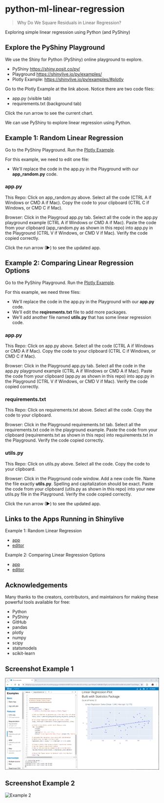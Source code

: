 # python-ml-linear-regression

> Why Do We Square Residuals in Linear Regression?

Exploring simple linear regression using Python (and PyShiny)

## Explore the PyShiny Playground

We use the Shiny for Python (PyShiny) online playground to explore. 

- PyShiny https://shiny.posit.co/py/
- Playground https://shinylive.io/py/examples/
- Plotly Example: https://shinylive.io/py/examples/#plotly

Go to the Plotly Example at the link above. 
Notice there are two code files:

- app.py (visible tab)
- requirements.txt (background tab)

Click the run arrow to see the current chart.

We can use PyShiny to explore linear regression using Python. 

## Example 1: Random Linear Regression

Go to the PyShiny Playground. 
Run the [Plotly Example](https://shinylive.io/py/examples/#plotly).

For this example, we need to edit one file:

 - We'll replace the code in the app.py in the Playground with our **app_random.py** code.

### app.py

This Repo: Click on app_random.py above. Select all the code (CTRL A if Windows or CMD A if Mac). 
Copy the code to your clipboard (CTRL C if Windows, or CMD C if Mac). 

Browser: Click in the Playgroud app.py tab. Select all the code in the app.py playground example (CTRL A if Windows or CMD A if Mac). 
Paste the code from your clipboard (app_random.py as shown in this repo) into app.py in the Playground (CTRL V if Windows, or CMD V if Mac).
Verify the code copied correctly. 

Click the run arrow (▶) to see the updated app. 

## Example 2: Comparing Linear Regression Options

Go to the PyShiny Playground. 
Run the [Plotly Example](https://shinylive.io/py/examples/#plotly).

For this example, we need three files:

- We'll replace the code in the app.py in the Playground with our **app.py** code.
- We'll edit the **reqirements.txt** file to add more packages.
- We'll add another file named **utils.py** that has some linear regression code.

### app.py

This Repo: Click on app.py above. Select all the code (CTRL A if Windows or CMD A if Mac). 
Copy the code to your clipboard (CTRL C if Windows, or CMD C if Mac). 

Browser: Click in the Playground app.py tab. Select all the code in the app.py playground example (CTRL A if Windows or CMD A if Mac). 
Paste the code from your clipboard (app.py as shown in this repo) into app.py in the Playground (CTRL V if Windows, or CMD V if Mac).
Verify the code copied correctly.

### requirements.txt

This Repo: Click on requirements.txt above. Select all the code. 
Copy the code to your clipboard.

Browser: Click in the Playground requirements.txt tab. Select all the requirements.txt code in the playground example. 
Paste the code from your clipboard (requirements.txt as shown in this repo) into requirements.txt in the Playground.
Verify the code copied correctly.

### utils.py

This Repo: Click on utils.py above. Select all the code.
Copy the code to your clipboard.

Browser: Click in the Playground code window. Add a new code file. Name the file exactly **utils.py**. Spelling and capitalization should be exact. 
Paste the code from your clipboard (utils.py as shown in this repo) into your new utils.py file in the Playground.
Verify the code copied correctly.

Click the run arrow (▶) to see the updated app. 

## Links to the Apps Running in Shinylive

Example 1: Random Linear Regression

- [app](https://shinylive.io/py/app/#code=NobwRAdghgtgpmAXGKAHVA6VBPMAaMAYwHsIAXOcpMAYjvocaeYYB0IaACASRlWIBOZTgAUohANZQA5nADOnAGIBLAXLLsWW7Y3abR2MgAtSnAMpkoEACZQB1zgBllAIwF3so8VNlz2yvkFhdxtiGH9AoU51KDJldWVCPwgAMwEwzjJsVGUIaU4A-ijndTxOABUAV1QAGzg9DlEa4jIazxTBAvI4d0I4gDc4TkIjOzJkwqDOWpa2jDgAD1QBeQUoBVQFiKLhGdbsDGl3VCMAfWIXACs4PrWFaWJ2NIy9uaO0M4vLuQxTlOVpJUVgVIsIVICVg0uCJsGYjLlPKhvDJ5E90jBovCIAdFstViCdpxKspOJw0Rk5FjsAB3ZTWWTjAlTFY2HqnV7YKE6bksfQAETg-wgQwA4s0XFAapwAGp2ZRQFx1ZI8lW6CD6MxwYRyMJDXKoSrCfpyhVKsmNbgQQg1SrWIa2SyZbJDLHjdjSZSDCCnCCVGDs4i5caILrCAC8nAArAAGd2eyinOTNVBDEMpZqxTgRgBMGFjeXj3qDPUIcFQwjTGfDnAAjLn8x6vT7A3I4ImyA5K8RMxGa3muarVfzBbkhopKla4qRlYOh+rGgKhUMoJwUhO+spTGRiJxZML3BROCvW8JiClOAsyp4HSv+EHlRUjEMke54BQ1Jw7UvMk-OMaBPKipDNA8AKJUrYOM0hCSm0ZS5HIdJDMY8SruuU7zl+u6UD0sRtjeAb3gAFL6-p3uQcghkGZRJsQKZdrEcHdAIpblvRZBlBALZtuo1hsQAlJwAC0AB8FTVHUwAlGQwDpt2ZAALplFJMlVvJ8mIOwpKkgA5LpIrYQeQyXpw16xLegbkZwtLGEe0QpoQyj-HAkGjnYnArDUsSbhAlLKKgR42JwnHxHAGC6dpDRaZwXCasIxhDCE1gUnAzmrp0KzLMQ1iVA5LjKDUyhZJpWmJWEGCts5hHRnxxWkrV0WcPp+64bZBXqJwZ7uVYSUYgsf6SpU8icC4WrUilECcNGAUODW9ULKcbVkCGymybE8lZpwwClTAGDbYRAkdAInCnF0XV5HAxF+gR5F8fJ9X1VwTU4YeK6LR157Ba2-U2kN4G5PkK4ilA4EIVYn7xGQAEuIa3kPY+wFcQUCilkxqV2MQE4OFN1lGLZMQ2HYDh2v08roe9QVce21j1Z9bbGj9FFOBDKlyetEZbd1ZXSMDchyFVHGUzxB2dCduRnbIl2kRZ4y3fdE1aVwADCkqEJUnmHvFwyCCscj8DY-0md9g0KBKEEdRNmsFcKblwAAjpUXmmJ4EYwH1ADUw2cB7tP1dgC0Q8tzOrQpG3ADRKacAAVBeXuhiWZbCN7iOHReAshadABefmEfNi1p62pz08bsvy3VpcNQASlqQIW7+e7PalfXdYbRdDestlkOJSE7tSowUIMR3QTUNQKMhChrpOsPlysncCBNucQ1e-vqAOs7csO36azCcIIpwACiSw6woACq3CaGvPJQpwx9fVvsJUkSyhYCi5zlnzAlviYDjbtEWo-khhU6jmmJM-WQr9xiETiK0OAYZWBgGcNbI6VcjirG8k0FocCarzi4DfIYICjA1n2pwT+WVMg7msPEWoUBPDHhuKQawgk6iDClE+KAFC8icEIkYbMAl9BiF5qdY8kMDYUGHgbXuiRcYkIcGNIkEF2D4OzIROBAAhYkNRhA43MJYOICQkheEkCiTBV9cGPywEQ6RZDwa608jQ6YdgZDHFxoRVAWDoTrAUGLMGKRBLqAAhwwiK5DowFiBQBwfj-puKsSQGAeVhSZEWMIZuWiMZHX1IaI29RfRP1QIRFIcDFYY3IOTEQ0tGYgEbAmEi11xgAF9jHznPhfHQG9RycAAGScCrqyI6Ihmj7E4IrUYQgmnNK0A0dgAABFkdoBDsn6W0dgmE5DQTIO+eZLQiEiSUACIEcANLl3CpwRcbSgloTQcYTMM8a5rHQQM8EezwrFThsrYeHUgSoUnluHc9dDLvKOn1N6zdPBvU6q3ZIUUFh5xMm9CMvzcKnHwmRCBlTvTVORXIMoqLEzJjgFiwspxizMQTvipstMqZYKinDFQwgrZwDcisFBvM0EwCynAKUqL-kx2BZwRaEKtLhzxXHYl5YNoxF0XEJIGA6V2FOIyo+3kc7QuwItSlWkXkrBaiuYU1JpgLM8Cs0JPRhjDOEM8DEqTPxmXqv8fIEZNjlVWe+ZR5dIVhihYvc0UUorYDDCqz19UoqeRGiPMMIBtILG0iGbSAANbSZRtLYCjZwbSABNbStSyiBq0lAuoYZ8nwNckguATKEKmAFKyzhZhcUhhAIKxAGAADMKRM08CYixJanAQBEo7Q25ttSapgCwS8lWasWqa3lag0wdK5EGzejEvET4fJTyilwKus8Jquzdi4NKR16UjBjmLTWgKIb1Uncy0g-t4ns0FVHGOHse0J13Ye+ei07rzlXYMzVL09WzBBW0v6HCHV0qISQHykMcrbiOtIjAcNTGa1tY8tY1hrCnEhuIC6H8tRfzhvwzxtdgJwF1TO2RhBv2pR-mwhwhUrGaxGGMG1AIMBUbQ70C6wHRw53dcqsM56y3ejpXxDAN5gDRnksO8ua7q5z3-jsiEQwvg3Dij3PucAB7DBgqPeE49zmkDPdJiatqwCZvACBBAyAVj21UHAeA5EMBkAWGQfARBSAUCoMgJEBNkgcnYMZ+SQA)
- [editor](https://shinylive.io/py/editor/#code=NobwRAdghgtgpmAXGKAHVA6VBPMAaMAYwHsIAXOcpMAYjvocaeYYB0IaACASRlWIBOZTgAUohANZQA5nADOnAGIBLAXLLsWW7Y3abR2MgAtSnAMpkoEACZQB1zgBllAIwF3so8VNlz2yvkFhdxtiGH9AoU51KDJldWVCPwgAMwEwzjJsVGUIaU4A-ijndTxOABUAV1QAGzg9DlEa4jIazxTBAvI4d0I4gDc4TkIjOzJkwqDOWpa2jDgAD1QBeQUoBVQFiKLhGdbsDGl3VCMAfWIXACs4PrWFaWJ2NIy9uaO0M4vLuQxTlOVpJUVgVIsIVICVg0uCJsGYjLlPKhvDJ5E90jBovCIAdFstViCdpxKspOJw0Rk5FjsAB3ZTWWTjAlTFY2HqnV7YKE6bksfQAETg-wgQwA4s0XFAapwAGp2ZRQFx1ZI8lW6CD6MxwYRyMJDXKoSrCfpyhVKsmNbgQQg1SrWIa2SyZbJDLHjdjSZSDCCnCCVGDs4i5caILrCAC8nAArAAGd2eyinOTNVBDEMpZqxTgRgBMGFjeXj3qDPUIcFQwjTGfDnAAjLn8x6vT7A3I4ImyA5K8RMxGa3muarVfzBbkhopKla4qRlYOh+rGgKhUMoJwUhO+spTGRiJxZML3BROCvW8JiClOAsyp4HSv+EHlRUjEMke54BQ1Jw7UvMk-OMaBPKipDNA8AKJUrYOM0hCSm0ZS5HIdJDMY8SruuU7zl+u6UD0sRtjeAb3gAFL6-p3uQcghkGZRJsQKZdrEcHdAIpblvRZBlBALZtuo1hsQAlJwAC0AB8FTVHUwAlGQwDpt2ZAALplFJMlVvJ8mIOwpKkgA5LpIrYQeQyXpw16xLegbkZwtLGEe0QpoQyj-HAkGjnYnArDUsSbhAlLKKgR42JwnHxHAGC6dpDRaZwXCasIxhDCE1gUnAzmrp0KzLMQ1iVA5LjKDUyhZJpWmJWEGCts5hHRnxxWkrV0WcPp+64bZBXqJwZ7uVYSUYgsf6SpU8icC4WrUilECcNGAUODW9ULKcbVkCGymybE8lZpwwClTAGDbYRAkdAInCnF0XV5HAxF+gR5F8fJ9X1VwTU4YeK6LR157Ba2-U2kN4G5PkK4ilA4EIVYn7xGQAEuIa3kPY+wFcQUCilkxqV2MQE4OFN1lGLZMQ2HYDh2v08roe9QVce21j1Z9bbGj9FFOBDKlyetEZbd1ZXSMDchyFVHGUzxB2dCduRnbIl2kRZ4y3fdE1aVwADCkqEJUnmHvFwyCCscj8DY-0md9g0KBKEEdRNmsFcKblwAAjpUXmmJ4EYwH1ADUw2cB7tP1dgC0Q8tzOrQpG3ADRKacAAVBeXuhiWZbCN7iOHReAshadABefmEfNi1p62pz08bsvy3VpcNQASlqQIW7+e7PalfXdYbRdDestlkOJSE7tSowUIMR3QTUNQKMhChrpOsPlysncCBNucQ1e-vqAOs7csO36azCcIIpwACiSw6woACq3CaGvPJQpwx9fVvsJUkSyhYCi5zlnzAlviYDjbtEWo-khhU6jmmJM-WQr9xiETiK0OAYZWBgGcNbI6VcjirG8k0FocCarzi4DfIYICjA1n2pwT+WVMg7msPEWoUBPDHhuKQawgk6iDClE+KAFC8icEIkYbMAl9BiF5qdY8kMDYUGHgbXuiRcYkIcGNIkEF2D4OzIROBAAhYkNRhA43MJYOICQkheEkCiTBV9cGPywEQ6RZDwa608jQ6YdgZDHFxoRVAWDoTrAUGLMGKRBLqAAhwwiK5DowFiBQBwfj-puKsSQGAeVhSZEWMIZuWiMZHX1IaI29RfRP1QIRFIcDFYY3IOTEQ0tGYgEbAmEi11xgAF9jHznPhfHQG9RycAAGScCrqyI6Ihmj7E4IrUYQgmnNK0A0dgAABFkdoBDsn6W0dgmE5DQTIO+eZLQiEiSUACIEcANLl3CpwRcbSgloTQcYTMM8a5rHQQM8EezwrFThsrYeHUgSoUnluHc9dDLvKOn1N6zdPBvU6q3ZIUUFh5xMm9CMvzcKnHwmRCBlTvTVORXIMoqLEzJjgFiwspxizMQTvipstMqZYKinDFQwgrZwDcisFBvM0EwCynAKUqL-kx2BZwRaEKtLhzxXHYl5YNoxF0XEJIGA6V2FOIyo+3kc7QuwItSlWkXkrBaiuYU1JpgLM8Cs0JPRhjDOEM8DEqTPxmXqv8fIEZNjlVWe+ZR5dIVhihYvc0UUorYDDCqz19UoqeRGiPMMIBtILG0iGbSAANbSZRtLYCjZwbSABNbStSyiBq0lAuoYZ8nwNckguATKEKmAFKyzhZhcUhhAIKxAGAADMKRM08CYixJanAQBEo7Q25ttSapgCwS8lWasWqa3lag0wdK5EGzejEvET4fJTyilwKus8Jquzdi4NKR16UjBjmLTWgKIb1Uncy0g-t4ns0FVHGOHse0J13Ye+ei07rzlXYMzVL09WzBBW0v6HCHV0qISQHykMcrbiOtIjAcNTGa1tY8tY1hrCnEhuIC6H8tRfzhvwzxtdgJwF1TO2RhBv2pR-mwhwhUrGaxGGMG1AIMBUbQ70C6wHRw53dcqsM56y3ejpXxDAN5gDRnksO8ua7q5z3-jsiEQwvg3Dij3PucAB7DBgqPeE49zmkDPdJiatqwCZvACBBAyAVj21UHAeA5EMBkAWGQfARBSAUCoMgJEBNkgcnYMZ+SQA)

Example 2: Comparing Linear Regression Options

- [app]()
- [editor]()

## Acknowledgements

Many thanks to the creators, contributors, and maintainors for making these powerful tools available for free: 

- Python
- PyShiny
- GitHub
- pandas
- plotly
- numpy
- scipy
- statsmodels
- scikit-learn

## Screenshot Example 1

![Example 1](images/example1.png)

## Screenshot Example 2

![Example 2](images/example2.png)
